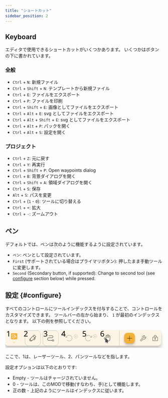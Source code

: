 ```yaml
---
title: "ショートカット"
sidebar_position: 2
---
```



## Keyboard

エディタで使用できるショートカットがいくつかあります。 いくつかはボタンの下に書かれています。

### 全般

* `Ctrl` + `N`: 新規ファイル
* `Ctrl` + `Shift` + `N`: テンプレートから新規ファイル
* `Ctrl` + `E`: ファイルをエクスポート
* `Ctrl` + `P`: ファイルを印刷
* `Ctrl` + `Shift` + `E`: 画像としてファイルをエクスポート
* `Ctrl` + `Alt` + `E`: svg としてファイルをエクスポート
* `Ctrl` + `Alt` + `Shift` + `E`: svg としてファイルをエクスポート
* `Ctrl` + `Alt` + `P`: パックを開く
* `Ctrl` + `Alt` + `S`: 設定を開く

### プロジェクト

* `Ctrl` + `Z`: 元に戻す
* `Ctrl` + `Y`: 再実行
* `Ctrl` + `Shift` + `P`: Open waypoints dialog
* `Ctrl` + `B`: 背景ダイアログを開く
* `Ctrl` + `Shift` + `A`: 領域ダイアログを開く
* `Ctrl` + `S`: 保存
* `Alt` + `S`: パスを変更
* `Ctrl` + (`1` - `0`): ツールに切り替える
* `Ctrl` + `+`: 拡大
* `Ctrl` + `-`: ズームアウト

## ペン

デフォルトでは、ペンは次のように機能するように設定されています。
* `ペン`: ペンとして設定されています。
* `First` (サポートされている場合はプライマリボタン): 押したまま手動ツールに変更します。
* `Second` (Secondary button, if supported): Change to second tool (see [configure](#configure) section below)  while pressed.



## 設定 {#configure}

すべてのコントロールにツールインデックスを付与することで、コントロールをカスタマイズできます。 ツールバーの左から始まり、 `1` が最初のインデックスとなります。 以下の例を参照してください。

![ツールバーの番号付け](toolbar_numbered.png)

ここで、1は、レーザーツール、2、パンツールなどを指します。

設定オプションは以下のとおりです:

* Empty - ツールはチャージされていません。
* 0 - ツールは、このMODで移動(すなわち、手)として機能します。
* 正の数 - 上記のようにツールはインデックスに従います。 


